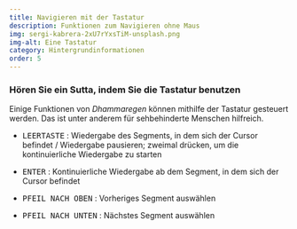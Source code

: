 ```yaml
---
title: Navigieren mit der Tastatur
description: Funktionen zum Navigieren ohne Maus
img: sergi-kabrera-2xU7rYxsTiM-unsplash.png
img-alt: Eine Tastatur
category: Hintergrundinformationen
order: 5
---
```


### Hören Sie ein Sutta, indem Sie die Tastatur benutzen
Einige Funktionen von *Dhammaregen* können mithilfe der Tastatur gesteuert werden. Das ist unter anderem für sehbehinderte Menschen hilfreich.
- <kbd>LEERTASTE</kbd> : Wiedergabe des Segments, in dem sich der Cursor befindet / Wiedergabe pausieren; zweimal drücken, um die kontinuierliche Wiedergabe zu starten

- <kbd>ENTER</kbd> : Kontinuierliche Wiedergabe ab dem Segment, in dem sich der Cursor befindet
- <kbd>PFEIL NACH OBEN</kbd> : Vorheriges Segment auswählen
- <kbd>PFEIL NACH UNTEN</kbd> : Nächstes Segment auswählen
